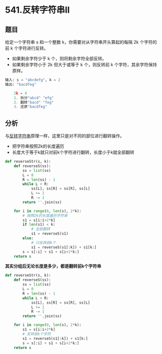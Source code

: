 # 541.反转字符串II
## 题目
给定一个字符串 s 和一个整数 k，你需要对从字符串开头算起的每隔 2k 个字符的前 k 个字符进行反转。
* 如果剩余字符少于 k 个，则将剩余字符全部反转。
* 如果剩余字符小于 2k 但大于或等于 k 个，则反转前 k 个字符，其余字符保持原样。
```python
输入: s = "abcdefg", k = 2
输出: "bacdfeg"

    2k = 4
    1. 拆分"abcd" "efg"
    2. 翻转"bacd" "feg"
    3. 还原"bacdfeg"
```

## 分析
与[反转字符串](反转字符串.md)原理一样，这里只是对不同的部位进行翻转操作。
* 把字符串按照2k的长度遍历
* 长度大于等于k就只对前k个字符进行翻转，长度小于k就全部翻转

```python
def reverseStr(s, k):
    def reverseS(ss):
        ss = list(ss)
        L = 0
        R = len(ss) - 1
        while L < R:
            ss[L], ss[R] = ss[R], ss[L]
            L += 1
            R -= 1
        return ''.join(ss)

    for i in range(0, len(s), 2*k):
        # 按照2k的长度遍历字符串
        s1 = s[i:i+2*k]
        if len(s1) < k:
            # 全部翻转
            s1 = reverseS(s1)
        else:
            # 只反转前k个
            s1 = reverseS(s1[:k]) + s1[k:]
        s = s[:i] + s1 + s[i+2*k:]
    return s
```

**其实分组后无论长度是多少，都是翻转前k个字符串**
```python
def reverseStr(s, k):
    def reverseS(ss):
        ss = list(ss)
        L = 0
        R = len(ss) - 1
        while L < R:
            ss[L], ss[R] = ss[R], ss[L]
            L += 1
            R -= 1
        return ''.join(ss)

    for i in range(0, len(s), 2*k):
        s1 = s[i:i+2*k]
        # 反转前k个字符
        s1 = reverseS(s1[:k]) + s1[k:]
        s = s[:i] + s1 + s[i+2*k:]
    return s
```
